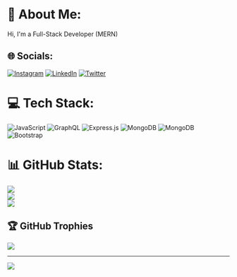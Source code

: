 # 💫 About Me:
Hi, I'm a Full-Stack Developer (MERN)


## 🌐 Socials:
[![Instagram](https://img.shields.io/badge/Instagram-%23E4405F.svg?logo=Instagram&logoColor=white)](https://instagram.com/hsyntes) [![LinkedIn](https://img.shields.io/badge/LinkedIn-%230077B5.svg?logo=linkedin&logoColor=white)](https://linkedin.com/in/hsyntes) [![Twitter](https://img.shields.io/badge/Twitter-%231DA1F2.svg?logo=Twitter&logoColor=white)](https://twitter.com/hsyntes) 

# 💻 Tech Stack:
![JavaScript](https://img.shields.io/badge/javascript-%23323330.svg?style=for-the-badge&logo=javascript&logoColor=%23F7DF1E) ![GraphQL](https://img.shields.io/badge/-GraphQL-E10098?style=for-the-badge&logo=graphql&logoColor=white) ![Express.js](https://img.shields.io/badge/express.js-%23404d59.svg?style=for-the-badge&logo=express&logoColor=%2361DAFB) ![MongoDB](https://img.shields.io/badge/MongoDB-%234ea94b.svg?style=for-the-badge&logo=mongodb&logoColor=white) ![MongoDB](https://img.shields.io/badge/MongoDB-%234ea94b.svg?style=for-the-badge&logo=mongodb&logoColor=white) ![Bootstrap](https://img.shields.io/badge/bootstrap-%23563D7C.svg?style=for-the-badge&logo=bootstrap&logoColor=white)
# 📊 GitHub Stats:
![](https://github-readme-stats.vercel.app/api?username=hsyntes&theme=dark&hide_border=true&include_all_commits=true&count_private=true)<br/>
![](https://github-readme-streak-stats.herokuapp.com/?user=hsyntes&theme=dark&hide_border=true)<br/>
![](https://github-readme-stats.vercel.app/api/top-langs/?username=hsyntes&theme=dark&hide_border=true&include_all_commits=true&count_private=true&layout=compact)

## 🏆 GitHub Trophies
![](https://github-profile-trophy.vercel.app/?username=hsyntes&theme=radical&no-frame=true&no-bg=true&margin-w=4)

---
[![](https://visitcount.itsvg.in/api?id=hsyntes&icon=0&color=0)](https://visitcount.itsvg.in)

<!-- Proudly created with GPRM ( https://gprm.itsvg.in ) -->

